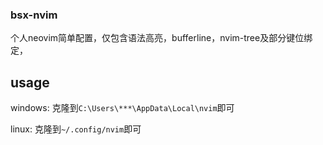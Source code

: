 ### bsx-nvim
个人neovim简单配置，仅包含语法高亮，bufferline，nvim-tree及部分键位绑定，

## usage
windows:
克隆到`C:\Users\***\AppData\Local\nvim`即可

linux:
克隆到`~/.config/nvim`即可
